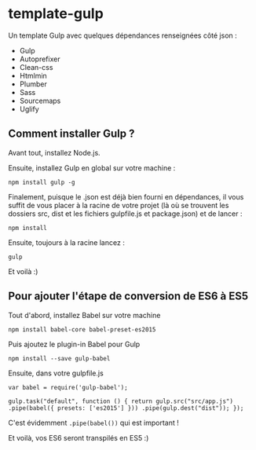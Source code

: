 # template-gulp

Un template Gulp avec quelques dépendances renseignées côté json :

- Gulp
- Autoprefixer
- Clean-css
- Htmlmin
- Plumber
- Sass
- Sourcemaps
- Uglify

## Comment installer Gulp ?

Avant tout, installez Node.js.

Ensuite, installez Gulp en global sur votre machine : 

`npm install gulp -g`

Finalement, puisque le .json est déjà bien fourni en dépendances, il vous suffit de vous placer à la racine de votre projet (là où se trouvent les dossiers src, dist et les fichiers gulpfile.js et package.json) et de lancer :

`npm install`

Ensuite, toujours à la racine lancez :

`gulp`

Et voilà :)

## Pour ajouter l'étape de conversion de ES6 à ES5 

Tout d'abord, installez Babel sur votre machine 

`npm install babel-core babel-preset-es2015`

Puis ajoutez le plugin-in Babel pour Gulp

`npm install --save gulp-babel`

Ensuite, dans votre gulpfile.js

`var babel = require('gulp-babel');`

`gulp.task("default", function () {
  return gulp.src("src/app.js")
    .pipe(babel({ presets: ['es2015'] }))
    .pipe(gulp.dest("dist"));
});`

C'est évidemment `.pipe(babel())` qui est important !

Et voilà, vos ES6 seront transpilés en ES5 :)
